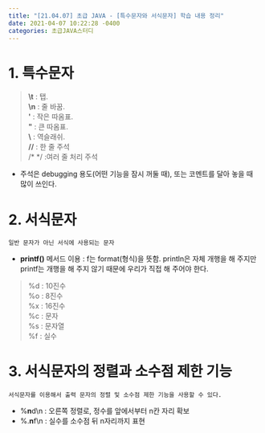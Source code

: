 ```yaml
---
title: "[21.04.07] 초급 JAVA - [특수문자와 서식문자] 학습 내용 정리"
date: 2021-04-07 10:22:28 -0400
categories: 초급JAVA스터디
---
```


# 1. 특수문자

>**\t** : 탭.  
**\n** : 줄 바꿈.  
**\'** : 작은 따옴표.   
**\"** : 큰 따옴표.   
**\\** : 역슬래쉬.   
**//** : 한 줄 주석     
/*
	 */ :여러 줄 처리 주석

* 주석은 debugging 용도(어떤 기능을 잠시 꺼둘 때), 또는 코멘트를 달아 놓을 때 많이 쓰인다.

# 2. 서식문자

	일반 문자가 아닌 서식에 사용되는 문자
	
* **printf()** 메서드 이용
: f는 format(형식)을 뜻함.
  println은 자체 개행을 해 주지만 printf는 개행을 해 주지 않기 때문에 우리가 직접 해 주어야 한다.

>%d : 10진수  
>%o : 8진수  
>%x : 16진수   
>%c : 문자  
>%s : 문자열   
>%f : 실수


# 3. 서식문자의 정렬과 소수점 제한 기능 

	서식문자를 이용해서 출력 문자의 정렬 및 소수점 제한 기능을 사용할 수 있다.
	
* %**n**d\n : 오른쪽 정렬로, 정수를 앞에서부터 n칸 자리 확보
* %.**n**f\n : 실수를 소수점 뒤 n자리까지 표현


